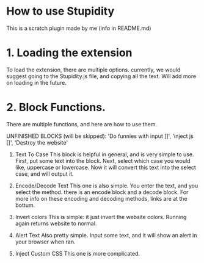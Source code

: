 # How to use Stupidity
This is a scratch plugin made by me (info in README.md)

# 1. Loading the extension
To load the extension, there are multiple options. currently, we would suggest going to the Stupidity.js file, and copying all the text. Will add more on loading in the future.

# 2. Block Functions.
There are multiple functions, and here are how to use them.

UNFINISHED BLOCKS (will be skipped): 'Do funnies with input []', 'inject js []', 'Destroy the website'
1. Text To Case
This block is helpful in general, and is very simple to use.
First, put some text into the block. Next, select which case you would like, uppercase or lowercase. Now it will convert this text into the select case, and will output it.

2. Encode/Decode Text
This one is also simple. You enter the text, and you select the method. there is an encode block and a decode block.
For more info on these encoding and decoding methods, links are at the bottum.

3. Invert colors
This is simple: it just invert the website colors. Running again returns website to normal.

4. Alert Text
Also pretty simple. Input some text, and it will show an alert in your browser when ran.

5. Inject Custom CSS
This one is more complicated.
